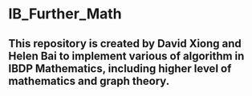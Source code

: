 # IB_Further_Math
## This repository is created by David Xiong and Helen Bai to implement various of algorithm in IBDP Mathematics, including higher level of mathematics and graph theory.
